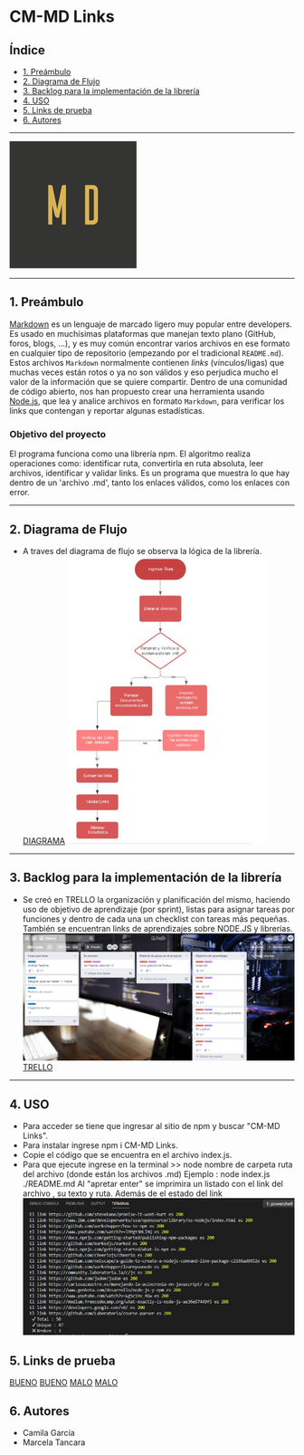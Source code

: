 # CM-MD Links
## Índice
* [1. Preámbulo](#1-preámbulo)
* [2. Diagrama de Flujo](#2-diagrama-de-flujo)
* [3. Backlog para la implementación de la librería](#3-backlog-para-la-implementación-de-la-librería)
* [4. USO](#4-uso)
* [5. Links de prueba](#5-links-de-prueba)
* [6. Autores](#6-autores)
***
![md-links](./img/md.png)
***
## 1. Preámbulo
[Markdown](https://es.wikipedia.org/wiki/Markdown) es un lenguaje de marcado
ligero muy popular entre developers. Es usado en muchísimas plataformas que
manejan texto plano (GitHub, foros, blogs, ...), y es muy común
encontrar varios archivos en ese formato en cualquier tipo de repositorio
(empezando por el tradicional `README.md`).
Estos archivos `Markdown` normalmente contienen _links_ (vínculos/ligas) que
muchas veces están rotos o ya no son válidos y eso perjudica mucho el valor de
la información que se quiere compartir.
Dentro de una comunidad de código abierto, nos han propuesto crear una
herramienta usando [Node.js](https://nodejs.org/), que lea y analice archivos
en formato `Markdown`, para verificar los links que contengan y reportar
algunas estadísticas.
### Objetivo del proyecto
El programa funciona como una librería npm. El algoritmo realiza operaciones como: identificar ruta, convertirla en ruta absoluta, leer archivos, identificar y validar links.
Es un programa que muestra lo que hay dentro de un 'archivo .md', tanto los enlaces válidos, como los enlaces con error.
***
## 2. Diagrama de Flujo
* A traves del diagrama de flujo se observa la lógica de la librería.
[DIAGRAMA](https://app.lucidchart.com/invitations/accept/89671d05-cf9b-4476-b1d8-f8456722dd78)
![diagrama](./img/DiagramadeFlujo.jpg)
***
## 3. Backlog para la implementación de la librería
* Se creó en TRELLO la organización y planificación del mismo, haciendo uso de objetivo de aprendizaje (por sprint), listas para asignar tareas por funciones y dentro de cada una un checklist con tareas más pequeñas.
También se encuentran links de aprendizajes sobre NODE.JS y librerías.
![organizacion](./img/trello.jpg)
[TRELLO](https://trello.com/b/tK9EOUan/md-links)
***
## 4. USO
* Para acceder se tiene que ingresar al sitio de npm y buscar "CM-MD Links".
* Para instalar ingrese npm i CM-MD Links.
* Copie el código que se encuentra en el archivo index.js.
* Para que ejecute ingrese en la terminal >>  node nombre de carpeta ruta del archivo (donde están los archivos .md)
Ejemplo : node index.js ./README.md
Al "apretar enter" se imprimira un listado con el link del archivo , su texto y ruta.
Además de el estado del link
![uso](./img/uso.jpg)
## 5. Links de prueba
[BUENO](https://google.com)
[BUENO](https://github.com/Marce-8888)
[MALO](https://github.com/marc45j)
[MALO](https://github.com/camiiii)
## 6. Autores
* Camila García
* Marcela Tancara
